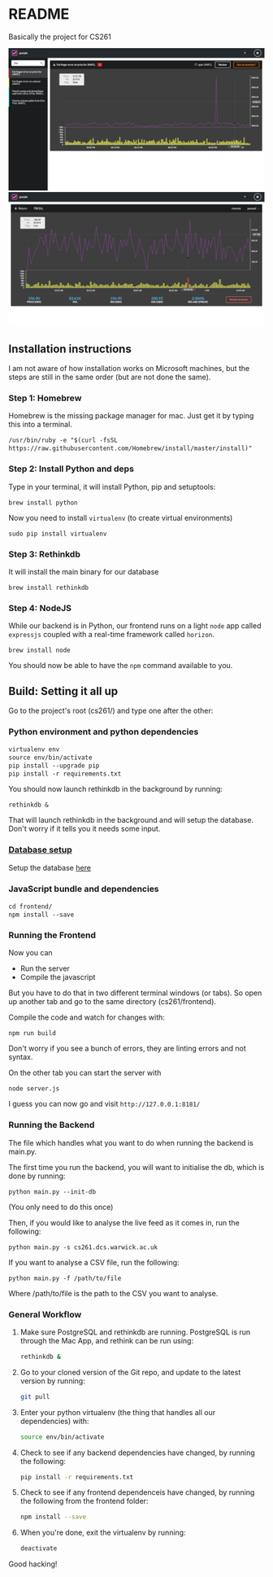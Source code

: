# README

Basically the project for CS261

![Anomaly graph](docs/alert-dashboard.png)
![Symbol graph](docs/symbol-dashboard.png)

## Installation instructions

I am not aware of how installation works on Microsoft machines,
but the steps are still in the same order (but are not done the same).

### Step 1: Homebrew

Homebrew is the missing package manager for mac.
Just get it by typing this into a terminal.

    /usr/bin/ruby -e "$(curl -fsSL https://raw.githubusercontent.com/Homebrew/install/master/install)"


### Step 2: Install Python and deps

Type in your terminal, it will install Python, pip and setuptools:

    brew install python

Now you need to install `virtualenv` (to create virtual environments)

    sudo pip install virtualenv

### Step 3: Rethinkdb

It will install the main binary for our database

    brew install rethinkdb


### Step 4: NodeJS

While our backend is in Python, our frontend runs on a light
`node` app called `expressjs` coupled with a real-time framework
called `horizon`.

    brew install node

You should now be able to have the `npm` command available to you.

## Build: Setting it all up

Go to the project's root (cs261/) and type one after the other:

### Python environment and python dependencies

    virtualenv env
    source env/bin/activate
    pip install --upgrade pip
    pip install -r requirements.txt

You should now launch rethinkdb in the background by running:

    rethinkdb &

That will launch rethinkdb in the background and will setup the
database. Don't worry if it tells you it needs some input.

### [Database setup](docs/Database.md)

Setup the database [here](docs/Database.md)

### JavaScript bundle and dependencies

    cd frontend/
    npm install --save


### Running the Frontend

Now you can
- Run the server
- Compile the javascript

But you have to do that in two different terminal windows (or tabs). So open up another tab and go to the same directory (cs261/frontend).

Compile the code and watch for changes with:

    npm run build

Don't worry if you see a bunch of errors, they are linting errors
and not syntax.

On the other tab you can start the server with

    node server.js

I guess you can now go and visit `http://127.0.0.1:8181/`


### Running the Backend

The file which handles what you want to do when running the backend is main.py.

The first time you run the backend, you will want to initialise the db, which is done by running:

    python main.py --init-db

(You only need to do this once)

Then, if you would like to analyse the live feed as it comes in, run the following:

    python main.py -s cs261.dcs.warwick.ac.uk

If you want to analyse a CSV file, run the following:

    python main.py -f /path/to/file

Where /path/to/file is the path to the CSV you want to analyse.


### General Workflow

1. Make sure PostgreSQL and rethinkdb are running. PostgreSQL is run through the Mac App, and rethink can be run using:

    ```bash
    rethinkdb &
    ```

2. Go to your cloned version of the Git repo, and update to the latest version by running:

    ```bash
    git pull
    ```

3. Enter your python virtualenv (the thing that handles all our dependencies) with:

    ```bash
    source env/bin/activate
    ```

4. Check to see if any backend dependencies have changed, by running the following:

    ```bash
    pip install -r requirements.txt
    ```

5. Check to see if any frontend dependenceis have changed, by running the following from the frontend folder:

    ```bash
    npm install --save
    ```

6. When you're done, exit the virtualenv by running:

    ```bash
    deactivate
    ```

Good hacking!

